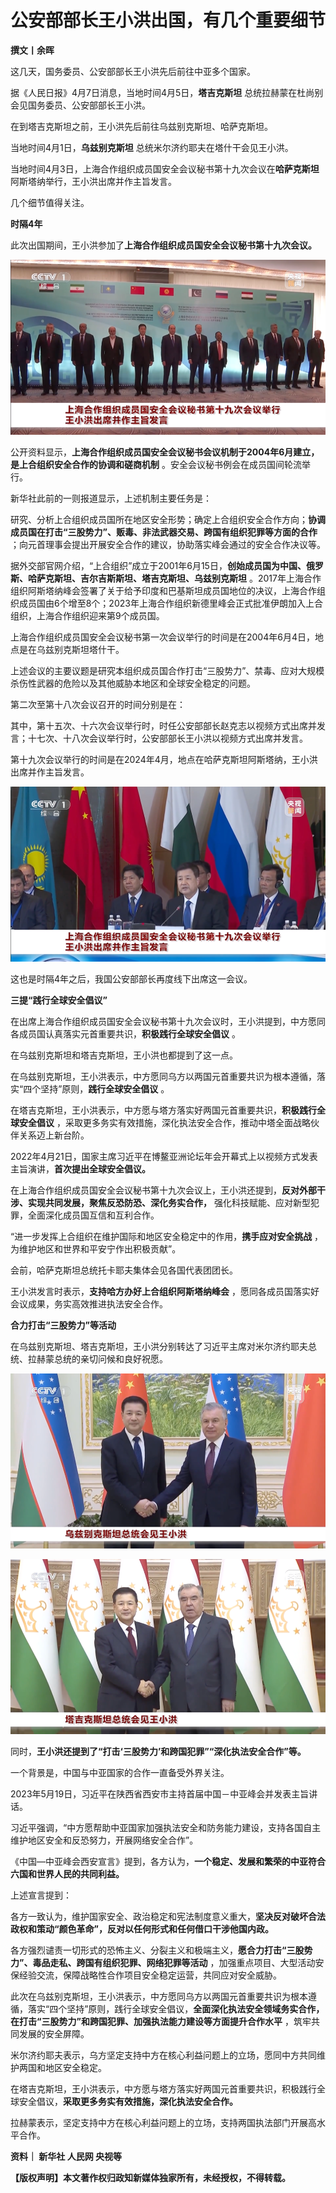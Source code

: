 # 公安部部长王小洪出国，有几个重要细节

**撰文丨余晖**

这几天，国务委员、公安部部长王小洪先后前往中亚多个国家。

据《人民日报》4月7日消息，当地时间4月5日，**塔吉克斯坦** 总统拉赫蒙在杜尚别会见国务委员、公安部部长王小洪。

在到塔吉克斯坦之前，王小洪先后前往乌兹别克斯坦、哈萨克斯坦。

当地时间4月1日，**乌兹别克斯坦** 总统米尔济约耶夫在塔什干会见王小洪。

当地时间4月3日，上海合作组织成员国安全会议秘书第十九次会议在**哈萨克斯坦** 阿斯塔纳举行，王小洪出席并作主旨发言。

几个细节值得关注。

**时隔4年**

此次出国期间，王小洪参加了**上海合作组织成员国安全会议秘书第十九次会议。**

![d59badb0fa4200532135d77016fa0c41.jpg](https://raw.githubusercontent.com/qqhsx/qqnews_image/main/2024/04/07/公安部部长王小洪出国，有几个重要细节/d59badb0fa4200532135d77016fa0c41.jpg)

公开资料显示，**上海合作组织成员国安全会议秘书会议机制于2004年6月建立，是上合组织安全合作的协调和磋商机制** 。安全会议秘书例会在成员国间轮流举行。

新华社此前的一则报道显示，上述机制主要任务是：

研究、分析上合组织成员国所在地区安全形势；确定上合组织安全合作方向；**协调成员国在打击“三股势力”、贩毒、非法武器交易、跨国有组织犯罪等方面的合作**
；向元首理事会提出开展安全合作的建议，协助落实峰会通过的安全合作决议等。

据外交部官网介绍，“上合组织”成立于2001年6月15日，**创始成员国为中国、俄罗斯、哈萨克斯坦、吉尔吉斯斯坦、塔吉克斯坦、乌兹别克斯坦**
。2017年上海合作组织阿斯塔纳峰会签署了关于给予印度和巴基斯坦成员国地位的决议，上海合作组织成员国由6个增至8个；2023年上海合作组织新德里峰会正式批准伊朗加入上合组织，上海合作组织迎来第9个成员国。

上海合作组织成员国安全会议秘书第一次会议举行的时间是在2004年6月4日，地点是在乌兹别克斯坦塔什干。

上述会议的主要议题是研究本组织成员国合作打击“三股势力”、禁毒、应对大规模杀伤性武器的危险以及其他威胁本地区和全球安全稳定的问题。

第二次至第十八次会议召开的时间分别是在：

其中，第十五次、十六次会议举行时，时任公安部部长赵克志以视频方式出席并发言；十七次、十八次会议举行时，公安部部长王小洪以视频方式出席并发言。

第十九次会议举行的时间是在2024年4月，地点在哈萨克斯坦阿斯塔纳，王小洪出席并作主旨发言。

![6de1658c1dd2b56bb30400d7662e0f7a.jpg](https://raw.githubusercontent.com/qqhsx/qqnews_image/main/2024/04/07/公安部部长王小洪出国，有几个重要细节/6de1658c1dd2b56bb30400d7662e0f7a.jpg)

这也是时隔4年之后，我国公安部部长再度线下出席这一会议。

**三提“践行全球安全倡议”**

在出席上海合作组织成员国安全会议秘书第十九次会议时，王小洪提到，中方愿同各成员国认真落实元首重要共识，**积极践行全球安全倡议** 。

在乌兹别克斯坦和塔吉克斯坦，王小洪也都提到了这一点。

在乌兹别克斯坦，王小洪表示，中方愿同乌方以两国元首重要共识为根本遵循，落实“四个坚持”原则，**践行全球安全倡议** 。

在塔吉克斯坦，王小洪表示，中方愿与塔方落实好两国元首重要共识，**积极践行全球安全倡议**
，采取更多务实有效措施，深化执法安全合作，推动中塔全面战略伙伴关系迈上新台阶。

2022年4月21日，国家主席习近平在博鳌亚洲论坛年会开幕式上以视频方式发表主旨演讲，**首次提出全球安全倡议。**

在上海合作组织成员国安全会议秘书第十九次会议上，王小洪还提到，**反对外部干涉、实现共同发展，聚焦反恐防恐、深化务实合作，**
强化科技赋能、应对新型犯罪，全面深化成员国互信和互利合作。

“进一步发挥上合组织在维护国际和地区安全稳定中的作用，**携手应对安全挑战** ，为维护地区和世界和平安宁作出积极贡献”。

会前，哈萨克斯坦总统托卡耶夫集体会见各国代表团团长。

王小洪发言时表示，**支持哈方办好上合组织阿斯塔纳峰会** ，愿同各成员国落实好会议成果，务实高效推进执法安全合作。

**合力打击“三股势力”等活动**

在乌兹别克斯坦、塔吉克斯坦，王小洪分别转达了习近平主席对米尔济约耶夫总统、拉赫蒙总统的亲切问候和良好祝愿。

![e9b0d9bfea1ee4682e64ba2f140141c2.jpg](https://raw.githubusercontent.com/qqhsx/qqnews_image/main/2024/04/07/公安部部长王小洪出国，有几个重要细节/e9b0d9bfea1ee4682e64ba2f140141c2.jpg)

![f67f85277fd2640ac96af40863ddafa1.jpg](https://raw.githubusercontent.com/qqhsx/qqnews_image/main/2024/04/07/公安部部长王小洪出国，有几个重要细节/f67f85277fd2640ac96af40863ddafa1.jpg)

同时，**王小洪还提到了“打击‘三股势力’和跨国犯罪”“深化执法安全合作”等。**

一个背景是，中国与中亚国家的合作一直备受外界关注。

2023年5月19日，习近平在陕西省西安市主持首届中国－中亚峰会并发表主旨讲话。

习近平强调，“中方愿帮助中亚国家加强执法安全和防务能力建设，支持各国自主维护地区安全和反恐努力，开展网络安全合作”。

《中国—中亚峰会西安宣言》提到，各方认为，**一个稳定、发展和繁荣的中亚符合六国和世界人民的共同利益。**

上述宣言提到：

各方一致认为，维护国家安全、政治稳定和宪法制度意义重大，**坚决反对破坏合法政权和策动“颜色革命”，反对以任何形式和任何借口干涉他国内政。**

各方强烈谴责一切形式的恐怖主义、分裂主义和极端主义，**愿合力打击“三股势力”、毒品走私、跨国有组织犯罪、网络犯罪等活动**
，加强重点项目、大型活动安保经验交流，保障战略性合作项目安全稳定运营，共同应对安全威胁。

此次在乌兹别克斯坦，王小洪表示，中方愿同乌方以两国元首重要共识为根本遵循，落实“四个坚持”原则，践行全球安全倡议，**全面深化执法安全领域务实合作，在打击“三股势力”和跨国犯罪、加强执法能力建设等方面提升合作水平**
，筑牢共同发展的安全屏障。

米尔济约耶夫表示，乌方坚定支持中方在核心利益问题上的立场，愿同中方共同维护两国和地区安全稳定。

在塔吉克斯坦，王小洪表示，中方愿与塔方落实好两国元首重要共识，积极践行全球安全倡议，**采取更多务实有效措施，深化执法安全合作。**

拉赫蒙表示，坚定支持中方在核心利益问题上的立场，支持两国执法部门开展高水平合作。

**资料｜ 新华社 人民网 央视等**

**【版权声明】本文著作权归政知新媒体独家所有，未经授权，不得转载。**

